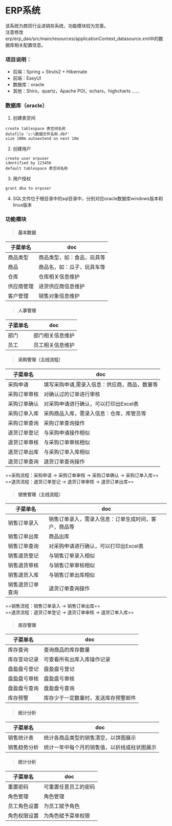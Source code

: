 # ERP系统
该系统为商贸行业进销存系统，功能模块较为完善。   
注意修改 erp/erp_dao/src/main/resources/applicationContext_datasource.xml中的数据库相关配置信息。


### 项目说明：
- 后端：Spring + Struts2 + Hibernate
- 前端：EasyUI
- 数据库：oracle
- 其他：Shiro，quartz，Apache POI，echars，highcharts ......

### 数据库（oracle）
1. 创建表空间

```
create tablespace 表空间名称 
datafile 'c:\数据文件名称.dbf' 
size 100m autoextend on next 10m
```

2. 创建用户

```
create user erpuser
identified by 123456
default tablespace 表空间名称
```

3. 用户授权 

```
grant dba to erpuser
```

4. SQL文件位于根目录中的sql目录中，分别对应oracle数据库windows版本和linux版本




### 功能模块
> #### 基本数据

子菜单名 | doc
---|---
商品类型 | 商品类型，如：食品，玩具等
商品 | 商品名，如：瓜子，玩具车等
仓库 | 仓库相关信息维护
供应商管理 | 进货供应商信息维护
客户管理 | 销售对象信息维护

> #### 人事管理

子菜单名 | doc
---|---
部门 | 部门相关信息维护
员工 | 员工相关信息维护

> #### 采购管理（主线流程）

子菜单名 | doc
---|---
采购申请 | 填写采购申请,需录入信息：供应商，商品，数量等
采购订单审核 | 对确认过的订单进行审核
采购订单确认 | 对采购申请进行确认，可以打印出Excel表
采购订单入库 | 采购商品入库，需录入信息：仓库，库管员等
采购订单查询 | 采购订单查询操作
退货订单登记 | 与采购申请操作相似
退货订单审核 | 与采购订单审核相似
退货订单出库 | 与采购订单入库相似
退货订单查询 | 退货订单查询操作
==采购流程：采购申请 -> 采购订单审核 -> 采购订单确认 -> 采购订单入库==  
==退货流程：退货订单登记 -> 退货订单审核 -> 退货订单出库==

> #### 销售管理（主线流程）

子菜单名 | doc
---|---
销售订单录入 | 销售订单录入，需录入信息：订单生成时间，客户，商品等
销售订单出库 | 商品出库
销售订单查询 | 对采购申请进行确认，可以打印出Excel表
销售退货登记 | 与销售订单录入相似
销售退货审核 | 与销售订单审核相似
销售退货入库 | 与销售订单出库相似
销售退货订单查询 | 退货订单查询操作
==销售流程：销售订单录入 -> 销售订单出库==  
==退货流程：退货订单登记 -> 退货订单审核 -> 退货订单入库==

> #### 库存管理

子菜单名 | doc
---|---
库存查询 | 查询商品的库存数量
库存变动记录 | 可查看所有出库入库操作记录
盘盈盘亏登记 | 盘盈盘亏登记
盘盈盘亏审核 | 盘盈盘亏审核
盘盈盘亏查询 | 盘盈盘亏查询
库存预警 | 库存少于一定数量时，发送库存预警邮件

> #### 统计分析

子菜单名 | doc
---|---
销售统计表 | 统计各商品类型的销售清空，以饼图展示
销售趋势分析 | 统计一年中每个月的销售值，以折线或柱状图展示

> #### 统计分析

子菜单名 | doc
---|---
重置密码 | 可重置任意员工的密码
角色管理 | 角色管理
员工角色设置 | 为员工赋予角色
角色权限设置 | 为角色赋予菜单权限





